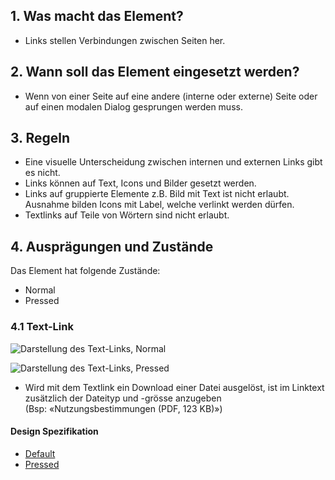 ## 1. Was macht das Element?
*   Links stellen Verbindungen zwischen Seiten her.

## 2. Wann soll das Element eingesetzt werden?
*   Wenn von einer Seite auf eine andere (interne oder externe) Seite oder auf einen modalen Dialog gesprungen werden muss.

## 3. Regeln
*   Eine visuelle Unterscheidung zwischen internen und externen Links gibt es nicht.
*   Links können auf Text, Icons und Bilder gesetzt werden.
*   Links auf gruppierte Elemente z.B. Bild mit Text ist nicht erlaubt. Ausnahme bilden Icons mit Label, welche verlinkt werden dürfen.
*   Textlinks auf Teile von Wörtern sind nicht erlaubt.

## 4. Ausprägungen und Zustände
Das Element hat folgende Zustände:
*   Normal
*   Pressed

### 4.1 Text-Link
![Darstellung des Text-Links, Normal](https://raw.githubusercontent.com/sbb-design-systems/design-system-mobile-documentation/doku-update/documentation/link/images/ME07_default.png 'class: image')

![Darstellung des Text-Links, Pressed](https://raw.githubusercontent.com/sbb-design-systems/design-system-mobile-documentation/doku-update/documentation/link/images/ME07_pressed.png 'class: image')

*   Wird mit dem Textlink ein Download einer Datei ausgelöst, ist im Linktext zusätzlich der Dateityp und -grösse anzugeben (Bsp: «Nutzungsbestimmungen (PDF, 123 KB)»)

#### Design Spezifikation
*   [Default](https://sbb.invisionapp.com/d/main#/console/14051805/313166953/inspect)
*   [Pressed](https://sbb.invisionapp.com/d/main#/console/14051805/313229755/inspect)